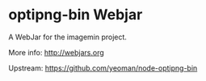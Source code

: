 optipng-bin Webjar
===================

A WebJar for the imagemin project.

More info: http://webjars.org

Upstream: https://github.com/yeoman/node-optipng-bin
